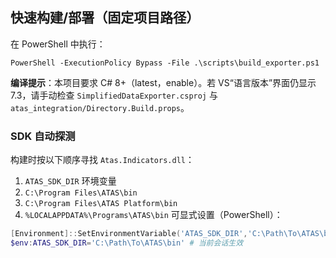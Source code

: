 ## 快速构建/部署（固定项目路径）
在 PowerShell 中执行：
```
PowerShell -ExecutionPolicy Bypass -File .\scripts\build_exporter.ps1
```

**编译提示**：本项目要求 C# 8+（<LangVersion>latest</LangVersion>，<Nullable>enable</Nullable>）。若 VS“语言版本”界面仍显示 7.3，请手动检查 `SimplifiedDataExporter.csproj` 与 `atas_integration/Directory.Build.props`。

### SDK 自动探测
构建时按以下顺序寻找 `Atas.Indicators.dll`：
1) `ATAS_SDK_DIR` 环境变量
2) `C:\Program Files\ATAS\bin`
3) `C:\Program Files\ATAS Platform\bin`
4) `%LOCALAPPDATA%\Programs\ATAS\bin`
可显式设置（PowerShell）：
```powershell
[Environment]::SetEnvironmentVariable('ATAS_SDK_DIR','C:\Path\To\ATAS\bin',[EnvironmentVariableTarget]::User)
$env:ATAS_SDK_DIR='C:\Path\To\ATAS\bin' # 当前会话生效
```
